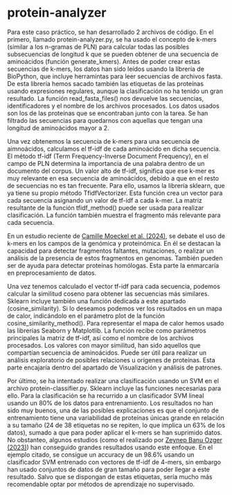 # protein-analyzer
Para este caso práctico, se han desarrollado 2 archivos de código. En el primero, llamado protein-analyzer.py, se ha usado el concepto de k-mers (similar a los n-gramas de PLN) para calcular todas las posibles subsecuencias de longitud k que se pueden obtener de una secuencia de aminoácidos (función generate_kmers). Antes de poder crear estas secuencias de k-mers, los datos han sido leídos usando la librería de BioPython, que incluye herramintas para leer secuencias de archivos fasta. De esta librería hemos sacado también las etiquetas de las proteínas usando expresiones regulares, aunque la clasificación no ha tenido un gran resultado. La función read_fasta_files() nos devuelve las secuencias, identificadores y el nombre de los archivos procesados. Los datos usados son los de las proteínas que se encontraban junto con la tarea. Se han filtrado las secuencias para quedarnos con aquellas que tengan una longitud de aminoácidos mayor a 2.

Una vez obtenemos la secuencia de k-mers para una secuencia de aimnoácidos, calculamos el tf-idf de cada aminoácido en dicha secuencia. El método tf-idf (Term Frequency-Inverse Document Frequency), en el campo de PLN determina la importancia de una palabra dentro de un documento del corpus. Un valor alto de tf-idf, significa que ese k-mer es muy relevante en esa secuencia de aminoácidos, debido a que en el resto de secuencias no es tan frecuente. Para ello, usamos la librería sklearn, que ya tiene su propio método TfidfVectorizer. Esta función crea un vector para cada secuencia asignando un valor de tf-idf a cada k-mer. La matriz resultante de la función tfidf_method() puede ser usada para realizar clasificación. La función también muestra el fragmento más relevante para cada secuencia. 

En un estudio reciente de [Camille Moeckel et al. (2024)](https://www.sciencedirect.com/science/article/pii/S2001037024001703), se debate el uso de k-mers en los campos de la genómica y proteinómica. En él se destacan la capacidad para detectar fragmentos faltantes, mutaciones, o realizar un análisis de la presencia de estos fragmentos en genomas. También pueden ser de ayuda para detectar proteínas homólogas. Esta parte la enmarcaría en preprocesamiento de datos.

Una vez tenemos calculado el vector tf-idf para cada secuencia, podemos calcular la similitud coseno para obtener las secuencias más similares. Sklearn incluye también una función dedicada a este apartado (cosine_similarity). Si lo deseamos podemos ver los resultados en un mapa de calor, indicándolo en el parámetro plot de la función cosine_similarity_method(). Para representar el mapa de calor hemos usado las librerías Seaborn y Matplotlib. La función recibe como parámetros principales la matriz de tf-idf, así como el nombre de los archivos procesados. Los valores con mayor similitud, han sido aquellos que compartían secuencia de aminoácidos. Puede ser útil para realizar un análisis exploratorio de posibles relaciones u orígenes de proteínas. Esta parte encajaría dentro del apartado de Visualización y análisis de patrones. 

Por último, se ha intentado realizar una clasificación usando un SVM en el archivo protein-classifier.py. Sklearn incluye las funciones necesarias para ello. Para la clasificación se ha recurrido a un clasificador SVM lineal usando un 80% de los datos para entrenamiento. Los resultados no han sido muy buenos, una de las posibles explicaciones es que el conjunto de entrenamiento tiene una variabilidad de proteínas únicas grande en relación a su tamaño (24 de 38 etiquetas no se repiten, lo que implica un 63% de los datos), sumado a que para poder aplicar el k-mers se han suprimido datos. No obstanteo, algunos estudios (como el realizado por [Zeynep Banu Ozger (2023)](https://www.sciencedirect.com/science/article/pii/S093336572300088X)) han conseguido grandes resultados usando este enfoque. En el ejemplo citado, se consigue un accuracy de un 98.6% usando un clasificador SVM entrenado con vectores de tf-idf de 4-mers, sin embargo han usado conjuntos de datos de gran tamaño para poder llegar a este resultado. Salvo que se dispongan de estas etiquetas, sería mucho más recomendable optar por métodos de aprendizaje no supervisado.
